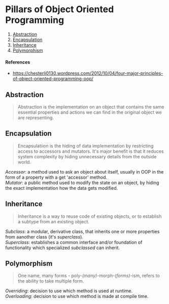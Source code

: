 # Pillars of Object Oriented Programming
1. [Abstraction](#abstraction)
2. [Encapsulation](#encapsulation)
3. [Inheritance](#inheritance)
4. [Polymorphism](#polymorphism)

#### References
- https://chesterli0130.wordpress.com/2012/10/04/four-major-principles-of-object-oriented-programming-oop/

## Abstraction
> Abstraction is the implementation on an object that contains the same essential properties and actions we can find in the original object we are representing.

## Encapsulation
> Encapsulatiion is the hiding of data implementation by restricting access to accessors and mutators. It's major benefit is that it reduces system complexity by hiding unnecessary details from the outside world.

*Accessor*: a method used to ask an object about itself, usually in OOP in the form of a property with a get 'accessor' method.<br/>
*Mutator*: a public method used to modify the state on an object, by hiding the exact implementation how the data gets modified.

## Inheritance
> Inheritance is a way to reuse code of existing objects, or to establish a subtype from an existing object.

*Subclass*: a modular, derivative class, that inherits one or more properties from aanother class (it's *superclass*).<br/>
*Superclass*: establishes a common interface and/or foundation of functionality which specialized *subclassed* can inherit.

## Polymorphism
> One name, many forms - poly-*(many)*-morph-*(forms)*-ism, refers to the ability to take multiple form.

*Overriding*: decision to use which method is used at runtime.<br/>
*Overloading*: decision to use which method is made at compile time.